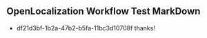 ## OpenLocalization Workflow Test MarkDown
* df21d3bf-1b2a-47b2-b5fa-11bc3d10708f thanks!

<!--HONumber=Aug16_HO3-->


